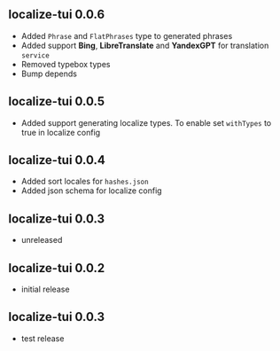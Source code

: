 ## localize-tui 0.0.6

- Added `Phrase` and `FlatPhrases` type to generated phrases
- Added support **Bing**, **LibreTranslate** and **YandexGPT** for translation `service`
- Removed typebox types
- Bump depends

## localize-tui 0.0.5

- Added support generating localize types. To enable set `withTypes` to true in localize config

## localize-tui 0.0.4

- Added sort locales for `hashes.json`
- Added json schema for localize config

## localize-tui 0.0.3

- unreleased

## localize-tui 0.0.2

- initial release

## localize-tui 0.0.3

- test release
